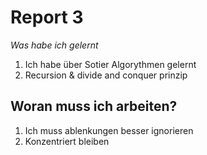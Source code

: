 # Report 3
*Was habe ich gelernt* 

1. Ich habe über Sotier Algorythmen gelernt
2. Recursion & divide and conquer prinzip

## Woran muss ich arbeiten?

1. Ich muss ablenkungen besser ignorieren
2. Konzentriert bleiben
